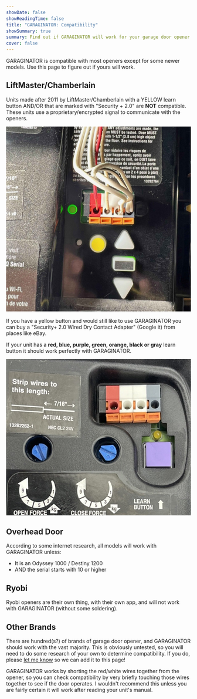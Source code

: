 ```yaml
---
showDate: false
showReadingTime: false
title: "GARAGINATOR: Compatibility"
showSummary: true
summary: Find out if GARAGINATOR will work for your garage door opener
cover: false
---
```


GARAGINATOR is compatible with most openers except for some newer models. Use
this page to figure out if yours will work.

## LiftMaster/Chamberlain

Units made after 2011 by LiftMaster/Chamberlain with a YELLOW learn button
AND/OR that are marked with "Security + 2.0" are **NOT** compatible. These units
use a proprietary/encrypted signal to communicate with the openers.

[![Photo of unit with yellow learn button](yellow.jpeg "Yellow learn button is NOT compatible")](yellow.jpeg)

If you have a yellow button and would still like to use GARAGINATOR you can buy
a "Security+ 2.0 Wired Dry Contact Adapter" (Google it) from places like eBay.

If your unit has a **red, blue, purple, green, orange, black or gray** learn
button it should work perfectly with GARAGINATOR.

[![Photo of unit with purple learn button](purple.jpeg "Purple learn button IS compatible")](purple.jpeg)

## Overhead Door

According to some internet research, all models will work with GARAGINATOR unless:

* It is an Odyssey 1000 / Destiny 1200
* AND the serial starts with 10 or higher

## Ryobi

Ryobi openers are their own thing, with their own app, and will not work with
GARAGINATOR (without some soldering).

## Other Brands

There are hundred(s?) of brands of garage door opener, and GARAGINATOR should
work with the vast majority. This is obviously untested, so you will need
to do some research of your own to determine compatibility. If you do, please
[let me know](/about) so we can add it to this page!

GARAGINATOR works by shorting the red/white wires together from the opener, so
you can check compatibility by very briefly touching those wires
together to see if the door operates. I wouldn't recommend this unless you are
fairly certain it will work after reading your unit's manual.
